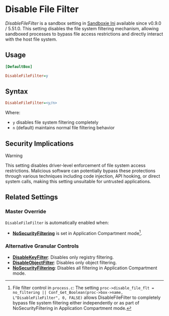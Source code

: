 # Disable File Filter

_DisableFileFilter_ is a sandbox setting in [Sandboxie Ini](SandboxieIni.md) available since v0.9.0 / 5.51.0. This setting disables the file system filtering mechanism, allowing sandboxed processes to bypass file access restrictions and directly interact with the host file system.

## Usage

```ini
[DefaultBox]

DisableFileFilter=y
```

## Syntax

```ini
DisableFileFilter=<y/n>
```

Where:

- `y` disables file system filtering completely
- `n` (default) maintains normal file filtering behavior

## Security Implications

> [!WARNING]
> This setting disables driver-level enforcement of file system access restrictions. Malicious software can potentially bypass these protections through various techniques including code injection, API hooking, or direct system calls, making this setting unsuitable for untrusted applications.

## Related Settings

### Master Override

`DisableFileFilter` is automatically enabled when:
- **[NoSecurityFiltering](NoSecurityFiltering.md)** is set in Application Compartment mode[^1].

### Alternative Granular Controls

- **[DisableKeyFilter](DisableKeyFilter.md)**: Disables only registry filtering.
- **[DisableObjectFilter](DisableObjectFilter.md)**: Disables only object filtering.
- **[NoSecurityFiltering](NoSecurityFiltering.md)**: Disables all filtering in Application Compartment mode.

[^1]: File filter control in `process.c`: The setting `proc->disable_file_flt = no_filtering || Conf_Get_Boolean(proc->box->name, L"DisableFileFilter", 0, FALSE)` allows DisableFileFilter to completely bypass file system filtering either independently or as part of NoSecurityFiltering in Application Compartment mode.
